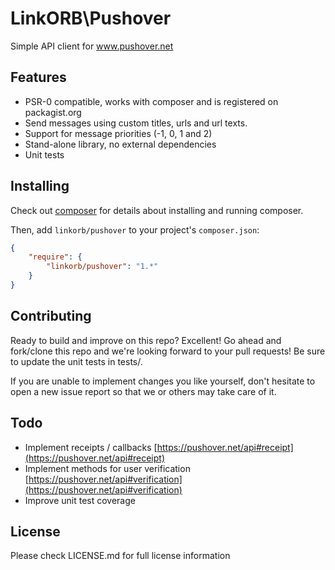# LinkORB\Pushover

Simple API client for www.pushover.net

## Features

* PSR-0 compatible, works with composer and is registered on packagist.org
* Send messages using custom titles, urls and url texts.
* Support for message priorities (-1, 0, 1 and 2)
* Stand-alone library, no external dependencies
* Unit tests

## Installing

Check out [composer](http://www.getcomposer.org) for details about installing and running composer.

Then, add `linkorb/pushover` to your project's `composer.json`:

```json
{
    "require": {
        "linkorb/pushover": "1.*"
    }
}
```
## Contributing

Ready to build and improve on this repo? Excellent!
Go ahead and fork/clone this repo and we're looking forward to your pull requests!
Be sure to update the unit tests in tests/.

If you are unable to implement changes you like yourself, don't hesitate to
open a new issue report so that we or others may take care of it.

## Todo

* Implement receipts / callbacks [https://pushover.net/api#receipt](https://pushover.net/api#receipt)
* Implement methods for user verification [https://pushover.net/api#verification](https://pushover.net/api#verification)
* Improve unit test coverage

## License
Please check LICENSE.md for full license information


